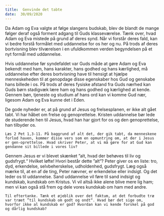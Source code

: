 ```yaml
---
title:  Genvinde det tabte
date:  30/09/2020
---
```


Da Adam og Eva valgte at følge slangens budskab, blev de blandt de mange følger deraf også forment adgang til Guds klasseværelse. Tænk over, hvad Adam og Eva mistede på grund af deres synd. Når vi forstår deres fald, kan vi bedre forstå formålet med uddannelse for os her og nu. På trods af deres bortvisning blev tilværelsen i en ufuldkommen verden begyndelsen på et nyt formål med uddannelse.

Hvis uddannelse før syndefaldet var Guds måde at gøre Adam og Eva bekendt med ham, hans karakter, hans godhed og hans kærlighed, må uddannelse efter deres bortvisning have til hensigt at hjælpe menneskeheden til at genopdage disse egenskaber hos Gud og genskabe hans billede i os. På trods af deres fysiske afstand fra Guds nærhed kan Guds børn stadigvæk lære ham og hans godhed og kærlighed at kende. Gennem bøn, tjeneste og studium af hans ord kan vi komme Gud nær, ligesom Adam og Eva kunne det i Eden.

De gode nyheder er, at på grund af Jesus og frelsesplanen, er ikke alt gået tabt. Vi har håbet om frelse og genoprettelse. Kristen uddannelse bør lede de studerende hen til Jesus, hvad han har gjort for os og den genoprettelse, han tilbyder os.

`Læs 2 Pet 1,3-11. På baggrund af alt det, der gik tabt, da menneskene forlod haven, kommer disse vers som en opmuntring om, at der i Jesus er gen-oprettelse. Hvad skriver Peter, at vi må gøre for at Gud kan gendanne sit billede i vores liv?`

Gennem Jesus er vi blevet skænket ”alt, hvad der behøves til liv og gudsfrygt.“ Hvilket løfte! Hvori består dette ”alt“? Peter giver os en liste: tro, dyd, erkendelse, selvbeherskelse, udholdenhed, gudsfrygt. Læg også mærke til, at en af de ting, Peter nævner, er erkendelse eller indsigt. Og det leder os til uddannelse. Sand uddannelse vil føre til sand indsigt og kundskab, kundskab om Kristus. Vi vil altså ikke alene blive mere lig ham; men vi kan også stå frem og dele vores kundskab om ham med andre.

`Til eftertanke. Tænk et øjeblik over det faktum, at det forbudte træ var træet ”til kundskab om godt og ondt“. Hvad bør det sige om, hvorfor ikke al kundskab er god? Hvordan kan vi kende forskel på god og dårlig kundskab?`